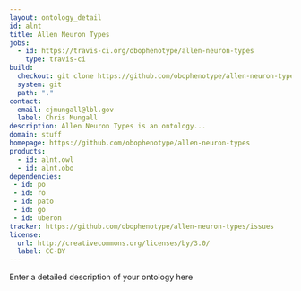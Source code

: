 ```yaml
---
layout: ontology_detail
id: alnt
title: Allen Neuron Types
jobs:
  - id: https://travis-ci.org/obophenotype/allen-neuron-types
    type: travis-ci
build:
  checkout: git clone https://github.com/obophenotype/allen-neuron-types.git
  system: git
  path: "."
contact:
  email: cjmungall@lbl.gov
  label: Chris Mungall
description: Allen Neuron Types is an ontology...
domain: stuff
homepage: https://github.com/obophenotype/allen-neuron-types
products:
  - id: alnt.owl
  - id: alnt.obo
dependencies:
 - id: po
 - id: ro
 - id: pato
 - id: go
 - id: uberon
tracker: https://github.com/obophenotype/allen-neuron-types/issues
license:
  url: http://creativecommons.org/licenses/by/3.0/
  label: CC-BY
---
```


Enter a detailed description of your ontology here
